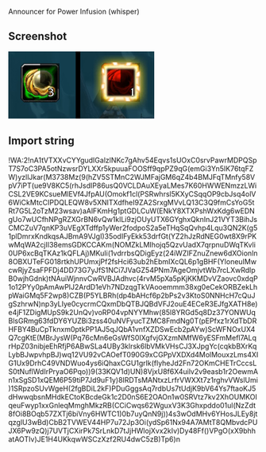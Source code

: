Announcer for Power Infusion (whisper)

## Screenshot

![](https://github.com/niklasdotnet/weakauras/blob/main/items/solace_of_the_defeated_tracker/solace_of_the_defeated_tracker.jpg?raw=true)

## Import string

!WA:2!nA1tVTXXvCYYgudIGalzlNKc7gAhv54Eqvs1sUOxC0srvPawrMDPQSpT7S7oC3PA5otNzwsrDYLXXr5kpuuaFOOSff9qpPZ9qG(emGi3Yn5IK76tqFZW)yzllJkar(M3738Mz(9(hZV5STMnC2WJMFajGM6qZ4b4BMJFqTMnfy58VpV7iPT(ue9V8KC5(rhJsdIP86usQ0VCLDAuXEyaLMes7K60HWWENmzzLWiCSL2VE9KCsueMlEVf4JfpAU(Omokf1cl(PSRwhrsl5KXyCSqqOP9cbJsq4olV6WiCkMtcCIPDQLEQW8v5XNITXdfheI9ZA2SrxgMVvLQ13C3Q9fmCsYoG5tRt7G5L2oTzM23wsav)aAlFKmHg1ptGDLCuW(ENkY8XTXPshWxKdg6wEDNgUo7wUCfhNPgRZXGrBN6vQw1klLi9zjOUyUTX6GYghxQknInJ21VYT3BihJsCMCZuV7qnKP3uVEgXTdffp1yWer2fodpoS2a5eTHqSqQvhp4Lqu3QN2K(g51plDmrxKndkqsAJBmA9VJgI)35odIFyEkk53drfGt(YZ2hJzRdNEG0wt8X9rPKwMqWA2cjIl38emsGDKCCAKm(NOMZkLMIhojq5QzvUadX7qrpnuDWqTKvli0UP6xcBqTKAz1kQFLAj)MKuIi(1vdrrbsQDigEyz(24iWZIFZnuZnew6dXOionln8OBXUTeFG018rtkhUPUmxjPf2fsHci63ub2hEbmIXcQL6p1gBHF(YloneuIMwcwRjyZsaFPFDj4DD73G7yJfS1NCi7JVaGZ54PNm7AgeOmjvtWb7rcLXwRdlpB0wjhGdnk)tNAuiWjnnvCwRVBJAdhvc(4rvM5pXa5pKjKKMDvVZaovc0xdqP1o12PYy0pAmAwPlJ2ArdD1eVh7NDzqgTkVAooemmm38xg0eCekORBZekLhpWaiGMq5F2wp8)CZB(P5YLBRh(dp4bAHcf6p2bPs2v3KtoS0NNHcH7cQuJgSzhrwN)np3yLIye0cycrmCQxmDbQTBJQBdVFJ2ouE4ECeR3EJfgXATH8e)e4jF1ZDigMUpS9k2UnQv)voRP04vpNYYMhw(85l8YRGd5q8Dz37YONWUqBlsGRmg63fdDY6YUZBi3zss40uNVFyucTZMC8FmdNg0T(pEPfxz1rXdTbDRHFBY4BuCpTknxm0ptkPP1AJ5qJQbA1vnfXZDSwEcb2pAYw)ScWFNOxUX4Q7cgKtE(MBrJysW(Pq76cMn6eGsWfS0IXgfvjGXzmNMfW6yESFmMefl7ALqrHpZ03nibjeEhRfjP6ABwSLa4UBy3klrsk6lbVMkVHsCJ3XJpgYc(cqkbBXrKqLybBJwpvhpBJ)wq12VU92vCAOefT090G9xCGPpVXDXd4MolMouxzLms4XIG1Ux9DrhC49VNDWuo4ys6iQhaxCGU1grlk(flyheJd2Fn72OKmCHETrCccsLS0tNuflWdIrPryaO6Pqo))9(33KQV1d)UN)8VjxU8f6X4uilv2v9easb1r2OewmAn1xSgSD1xQEM6P59tiP7Jd9uF1y)8IRDTsMANtxzLrfrVWXXt7z1rghvVWslUmi)1SRpzoSUvWgeH(2fgBDiL2kF)PDuGggsAq7rdbUs7tUdjK9bV64Ys7ftaoKJ5dHwwqbsnMHdkECtoKBcdeGk1c2D0nS6E2OAOn1w0SRVtz7kv2XhOUMKOIqeuFwyp1xxGnleqMmghMkzRB(CCiCwqs62WguxV3K3Ghxpddo01ul(NzZdt8fOi8BOqb57ZXTj6biVny6HWTC1)0b7uyQnN9j))4s3wOdMHv6YHosJLEy8jtqzglU3wBd)CbB2TVWEV44HP7u72Jp3Oi(ydSp61Nx94A7AMtT8QMbvdcPUJX6Pw9zQ)j7UVTjCXirPk7SrLnkD7tJjHWlojXvx2kIv)Dy48Ff()VPgO(xX9bhhatAOTIv)JE1H4UKkqwWSCzXzf2RU4dwC5zB)Tp6)n
